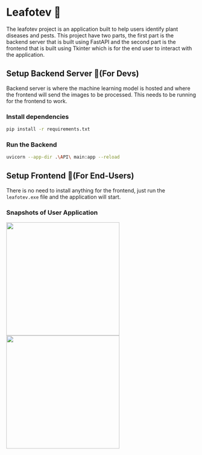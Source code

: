 # Leafotev 🍃

The leafotev project is an application built to help users identify plant diseases and pests. This project have two parts, the first part is the backend server that is built using FastAPI and the second part is the frontend that is built using Tkinter which is for the end user to interact with the application.

## Setup Backend Server 🚀(For Devs)

Backend server is where the machine learning model is hosted and where the frontend will send the images to be processed. This needs to be running for the frontend to work. 

### Install dependencies

```bash
pip install -r requirements.txt
```

### Run the Backend

```bash
uvicorn --app-dir .\API\ main:app --reload
```

## Setup Frontend 🚀(For End-Users)

There is no need to install anything for the frontend, just run the `leafotev.exe` file and the application will start.

### Snapshots of User Application

<p float="middle">
  <img src="https://github.com/IIvexII/Leafotev/assets/41378765/29734eb0-2de7-41eb-b468-bf6740dec69a" width="300" />
  <img src="https://github.com/IIvexII/Leafotev/assets/41378765/3a64bdab-ab6d-4479-84e9-40d1a2098b62" width="300" /> 
</p>
